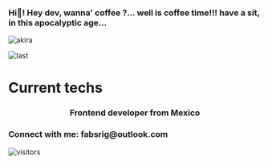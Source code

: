 ### Hi👋! Hey dev, wanna' coffee ?... well is coffee time!!! have a sit, in this apocalyptic age...
![akira](https://user-images.githubusercontent.com/115179685/197063572-71f364ab-22d0-41cb-b1cb-8bd2412fa888.jpg)

![last](https://user-images.githubusercontent.com/115179685/197080092-6ec44e97-a77c-4d0b-9a35-18185975f8b3.jpg)





<!--
**laCaelihermosa/laCaelihermosa** is a ✨ _special_ ✨ repository because its `README.md` (this file) appears on your GitHub profile.

Here are some ideas to get you started:

- 🔭 I’m currently working on ...
- 🌱 I’m currently learning ...
- 👯 I’m looking to collaborate on ...
- 🤔 I’m looking for help with ...
- 💬 Ask me about ...
- 📫 How to reach me: ...
- 😄 Pronouns: ...
- ⚡ Fun fact: ...
-->


# Current techs

<h3 align="center">Frontend developer from Mexico</h3>

<h3 align="left">Connect with me: fabsrig@outlook.com</h3>
<p align="left">

 ![visitors](https://visitor-badge.glitch.me/badge?page_id=page.id&left_color=green&right_color=red)
</p>


